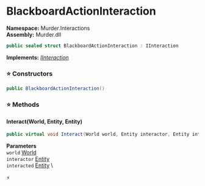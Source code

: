 # BlackboardActionInteraction

**Namespace:** Murder.Interactions \
**Assembly:** Murder.dll

```csharp
public sealed struct BlackboardActionInteraction : IInteraction
```

**Implements:** _[IInteraction](../..//Bang/Interactions/IInteraction.html)_

### ⭐ Constructors
```csharp
public BlackboardActionInteraction()
```

### ⭐ Methods
#### Interact(World, Entity, Entity)
```csharp
public virtual void Interact(World world, Entity interactor, Entity interacted)
```

**Parameters** \
`world` [World](../..//Bang/World.html) \
`interactor` [Entity](../..//Bang/Entities/Entity.html) \
`interacted` [Entity](../..//Bang/Entities/Entity.html) \



⚡